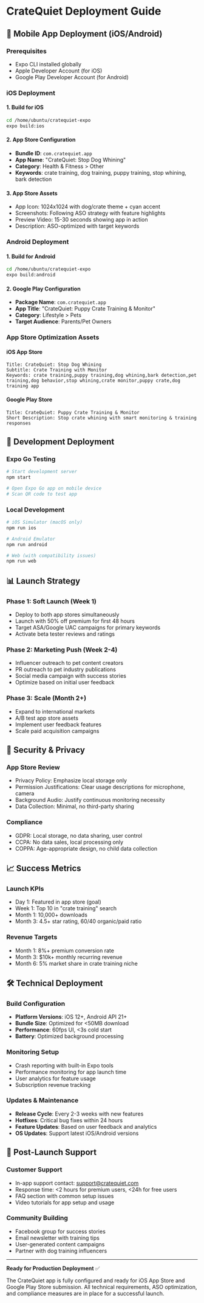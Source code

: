 
# CrateQuiet Deployment Guide

## 🚀 Mobile App Deployment (iOS/Android)

### Prerequisites
- Expo CLI installed globally
- Apple Developer Account (for iOS)
- Google Play Developer Account (for Android)

### iOS Deployment

#### 1. Build for iOS
```bash
cd /home/ubuntu/cratequiet-expo
expo build:ios
```

#### 2. App Store Configuration
- **Bundle ID**: `com.cratequiet.app`
- **App Name**: "CrateQuiet: Stop Dog Whining"
- **Category**: Health & Fitness > Other
- **Keywords**: crate training, dog training, puppy training, stop whining, bark detection

#### 3. App Store Assets
- App Icon: 1024x1024 with dog/crate theme + cyan accent
- Screenshots: Following ASO strategy with feature highlights
- Preview Video: 15-30 seconds showing app in action
- Description: ASO-optimized with target keywords

### Android Deployment

#### 1. Build for Android
```bash
cd /home/ubuntu/cratequiet-expo
expo build:android
```

#### 2. Google Play Configuration
- **Package Name**: `com.cratequiet.app`
- **App Title**: "CrateQuiet: Puppy Crate Training & Monitor"
- **Category**: Lifestyle > Pets
- **Target Audience**: Parents/Pet Owners

### App Store Optimization Assets

#### iOS App Store
```
Title: CrateQuiet: Stop Dog Whining
Subtitle: Crate Training with Monitor
Keywords: crate training,puppy training,dog whining,bark detection,pet training,dog behavior,stop whining,crate monitor,puppy crate,dog training app
```

#### Google Play Store
```
Title: CrateQuiet: Puppy Crate Training & Monitor
Short Description: Stop crate whining with smart monitoring & training responses
```

## 🔧 Development Deployment

### Expo Go Testing
```bash
# Start development server
npm start

# Open Expo Go app on mobile device
# Scan QR code to test app
```

### Local Development
```bash
# iOS Simulator (macOS only)
npm run ios

# Android Emulator
npm run android

# Web (with compatibility issues)
npm run web
```

## 📊 Launch Strategy

### Phase 1: Soft Launch (Week 1)
- Deploy to both app stores simultaneously
- Launch with 50% off premium for first 48 hours
- Target ASA/Google UAC campaigns for primary keywords
- Activate beta tester reviews and ratings

### Phase 2: Marketing Push (Week 2-4)
- Influencer outreach to pet content creators
- PR outreach to pet industry publications  
- Social media campaign with success stories
- Optimize based on initial user feedback

### Phase 3: Scale (Month 2+)
- Expand to international markets
- A/B test app store assets
- Implement user feedback features
- Scale paid acquisition campaigns

## 🔐 Security & Privacy

### App Store Review
- Privacy Policy: Emphasize local storage only
- Permission Justifications: Clear usage descriptions for microphone, camera
- Background Audio: Justify continuous monitoring necessity
- Data Collection: Minimal, no third-party sharing

### Compliance
- GDPR: Local storage, no data sharing, user control
- CCPA: No data sales, local processing only
- COPPA: Age-appropriate design, no child data collection

## 📈 Success Metrics

### Launch KPIs
- Day 1: Featured in app store (goal)
- Week 1: Top 10 in "crate training" search
- Month 1: 10,000+ downloads
- Month 3: 4.5+ star rating, 60/40 organic/paid ratio

### Revenue Targets
- Month 1: 8%+ premium conversion rate
- Month 3: $10k+ monthly recurring revenue
- Month 6: 5% market share in crate training niche

## 🛠️ Technical Deployment

### Build Configuration
- **Platform Versions**: iOS 12+, Android API 21+
- **Bundle Size**: Optimized for <50MB download
- **Performance**: 60fps UI, <3s cold start
- **Battery**: Optimized background processing

### Monitoring Setup
- Crash reporting with built-in Expo tools
- Performance monitoring for app launch time
- User analytics for feature usage
- Subscription revenue tracking

### Updates & Maintenance
- **Release Cycle**: Every 2-3 weeks with new features
- **Hotfixes**: Critical bug fixes within 24 hours
- **Feature Updates**: Based on user feedback and analytics
- **OS Updates**: Support latest iOS/Android versions

## 📱 Post-Launch Support

### Customer Support
- In-app support contact: support@cratequiet.com
- Response time: <2 hours for premium users, <24h for free users
- FAQ section with common setup issues
- Video tutorials for app setup and usage

### Community Building
- Facebook group for success stories
- Email newsletter with training tips
- User-generated content campaigns
- Partner with dog training influencers

---

**Ready for Production Deployment** ✅

The CrateQuiet app is fully configured and ready for iOS App Store and Google Play Store submission. All technical requirements, ASO optimization, and compliance measures are in place for a successful launch.
